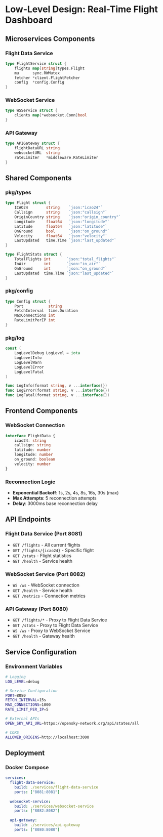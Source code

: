 # Low-Level Design: Real-Time Flight Dashboard

## Microservices Components

### Flight Data Service
```go
type FlightService struct {
    flights map[string]types.Flight
    mu      sync.RWMutex
    fetcher *client.FlightFetcher
    config  *config.Config
}
```

### WebSocket Service
```go
type WSService struct {
    clients map[*websocket.Conn]bool
}
```

### API Gateway
```go
type APIGateway struct {
    flightDataURL string
    websocketURL  string
    rateLimiter   *middleware.RateLimiter
}
```

## Shared Components

### pkg/types
```go
type Flight struct {
    ICAO24        string    `json:"icao24"`
    Callsign      string    `json:"callsign"`
    OriginCountry string    `json:"origin_country"`
    Longitude     float64   `json:"longitude"`
    Latitude      float64   `json:"latitude"`
    OnGround      bool      `json:"on_ground"`
    Velocity      float64   `json:"velocity"`
    LastUpdated   time.Time `json:"last_updated"`
}

type FlightStats struct {
    TotalFlights int       `json:"total_flights"`
    InAir        int       `json:"in_air"`
    OnGround     int       `json:"on_ground"`
    LastUpdated  time.Time `json:"last_updated"`
}
```

### pkg/config
```go
type Config struct {
    Port           string
    FetchInterval  time.Duration
    MaxConnections int
    RateLimitPerIP int
}
```

### pkg/log
```go
const (
    LogLevelDebug LogLevel = iota
    LogLevelInfo
    LogLevelWarn
    LogLevelError
    LogLevelFatal
)

func LogInfo(format string, v ...interface{})
func LogError(format string, v ...interface{})
func LogFatal(format string, v ...interface{})
```

## Frontend Components

### WebSocket Connection
```typescript
interface FlightData {
    icao24: string
    callsign: string
    latitude: number
    longitude: number
    on_ground: boolean
    velocity: number
}
```

### Reconnection Logic
- **Exponential Backoff**: 1s, 2s, 4s, 8s, 16s, 30s (max)
- **Max Attempts**: 5 reconnection attempts
- **Delay**: 3000ms base reconnection delay

## API Endpoints

### Flight Data Service (Port 8081)
- `GET /flights` - All current flights
- `GET /flights/{icao24}` - Specific flight
- `GET /stats` - Flight statistics
- `GET /health` - Service health

### WebSocket Service (Port 8082)
- `WS /ws` - WebSocket connection
- `GET /health` - Service health
- `GET /metrics` - Connection metrics

### API Gateway (Port 8080)
- `GET /flights/*` - Proxy to Flight Data Service
- `GET /stats` - Proxy to Flight Data Service
- `WS /ws` - Proxy to WebSocket Service
- `GET /health` - Gateway health

## Service Configuration

### Environment Variables
```bash
# Logging
LOG_LEVEL=debug

# Service Configuration
PORT=8080
FETCH_INTERVAL=15s
MAX_CONNECTIONS=1000
RATE_LIMIT_PER_IP=5

# External APIs
OPEN_SKY_API_URL=https://opensky-network.org/api/states/all

# CORS
ALLOWED_ORIGINS=http://localhost:3000
```

## Deployment

### Docker Compose
```yaml
services:
  flight-data-service:
    build: ./services/flight-data-service
    ports: ["8081:8081"]
    
  websocket-service:
    build: ./services/websocket-service
    ports: ["8082:8082"]
    
  api-gateway:
    build: ./services/api-gateway
    ports: ["8080:8080"]
```
